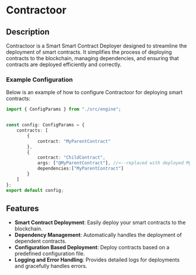 # Contractoor

## Description
Contractoor is a Smart Smart Contract Deployer designed to streamline the deployment of smart contracts. It simplifies the process of deploying contracts to the blockchain, managing dependencies, and ensuring that contracts are deployed efficiently and correctly.

### Example Configuration

Below is an example of how to configure Contractoor for deploying smart contracts:
```typescript
import { ConfigParams } from "./src/engine";


const config: ConfigParams = {
    contracts: [
        {
            contract: "MyParentContract"
        },
        {
            contract: "ChildContract",
            args: ["@MyParentContract"], //<--replaced with deployed MyParentContract address
            dependencies:["MyParentContract"]  
        }
    ]
};
export default config;
```


## Features
- **Smart Contract Deployment**: Easily deploy your smart contracts to the blockchain.
- **Dependency Management**: Automatically handles the deployment of dependent contracts.
- **Configuration Based Deployment**: Deploy contracts based on a predefined configuration file.
- **Logging and Error Handling**: Provides detailed logs for deployments and gracefully handles errors.

